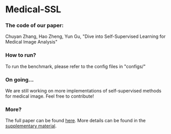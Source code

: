 # Medical-SSL

### The code of our paper: 

Chuyan Zhang, Hao Zheng, Yun Gu, "Dive into Self-Supervised Learning for Medical Image Analysis"

### How to run?
To run the benchmark, please refer to the config files in "configs/"

### On going...
We are still working on more implementations of self-supervised methods for medical image. Feel free to contribute!

### More?
The full paper can be found [here](https://arxiv.org/pdf/2209.12157). More details can be found in the [supplementary material](appendix.pdf).




